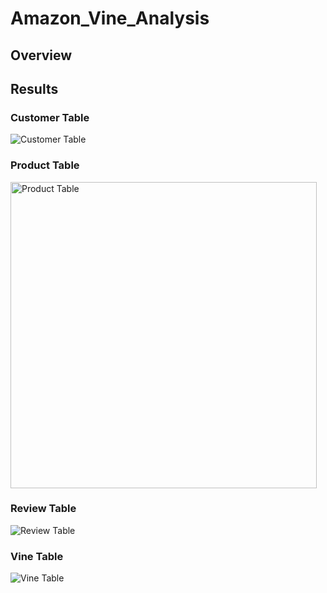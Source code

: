 # Amazon_Vine_Analysis
## Overview
## Results
### Customer Table
![Customer Table](https://user-images.githubusercontent.com/101950175/178329590-07ee5fbc-4dca-4b78-b5f2-d04ad3c0706d.png)
### Product Table
<img width="490" alt="Product Table" src="https://user-images.githubusercontent.com/101950175/178329712-570c9baa-368d-483a-8ce7-28b8e1b3d3f2.png">

### Review Table

![Review Table](https://user-images.githubusercontent.com/101950175/178329666-feb1c2d6-f0cc-42a4-a496-bdc2937887f1.png)

### Vine Table
![Vine Table](https://user-images.githubusercontent.com/101950175/178329684-d8736221-81d8-4295-a49d-a65d4d027c22.png)
